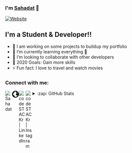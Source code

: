 ### I'm [Sahadat][website] 👋

[![Website](https://img.shields.io/website?label=HackerRank.com&style=for-the-badge&url=https%3A%2F%2Fhackerrank.com)](https://www.hackerrank.com/sahadatsagor1047)


## I'm a Student & Developer!!

- 🔭 I am working on some projects to buildup my portfolio
- 🌱 I’m currently learning everything 🤣
- 👯 I’m looking to collaborate with other developers
- 🥅 2020 Goals: Gain more skills
- ⚡ Fun fact: I love to  travel and watch movies



### Connect with me:

[<img align="left" alt="Sahadat" width="22px" src="https://cdn.jsdelivr.net/npm/simple-icons@v3/icons/hackerrank.svg" />][website]
[<img align="left" alt="codeSTACKr | Twitter" width="22px" src="https://raw.githubusercontent.com/iconic/open-iconic/master/svg/globe.svg" />][twitter]
[<img align="left" alt="codeSTACKr | LinkedIn" width="22px" src="https://cdn.jsdelivr.net/npm/simple-icons@v3/icons/linkedin.svg" />][linkedin]
[<img align="left" alt="codeSTACKr | Instagram" width="22px" src="https://cdn.jsdelivr.net/npm/simple-icons@v3/icons/instagram.svg" />][instagram]







<details>
  <summary>:zap: GitHub Stats</summary>

  <img align="left" alt="codeSTACKr's GitHub Stats" src="https://github-readme-stats.codestackr.vercel.app/api?username=Sahadat1047&show_icons=true&hide_border=true" />

</details>



[website]: https://www.hackerrank.com/sahadatsagor1047

[twitter]: https://sahadat1047@github.io

[instagram]: https://www.instagram.com/sahadat_sagor/
[linkedin]: https://www.linkedin.com/in/md-sahadat-hossain/
